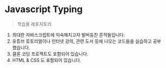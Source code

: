 # Javascript Typing
> 학습용 레포지토리
1. 최대한 자바스크립트에 익숙해지고자 발버둥친 흔적들입니다.
2. 유튜브 튜토리얼이나 인터넷 강의, 관련 도서 등에 나오는 코드들을 실습하고 공부했습니다.
3. 클론 코딩 프로젝트도 포함되어 있습니다.
4. HTML & CSS 도 포함되어 있습니다.
